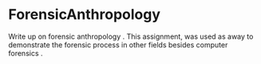 # ForensicAnthropology
Write up on forensic anthropology . This assignment, was used as away to demonstrate the forensic process in other fields besides computer forensics . 
